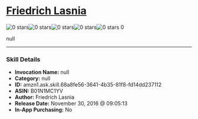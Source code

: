 # [Friedrich Lasnia](http://alexa.amazon.com/#skills/amzn1.ask.skill.68a8fe56-3641-4b35-81f8-fd14dd237112)
![0 stars](../../images/ic_star_border_black_18dp_1x.png)![0 stars](../../images/ic_star_border_black_18dp_1x.png)![0 stars](../../images/ic_star_border_black_18dp_1x.png)![0 stars](../../images/ic_star_border_black_18dp_1x.png)![0 stars](../../images/ic_star_border_black_18dp_1x.png) 0

null

***

### Skill Details

* **Invocation Name:** null
* **Category:** null
* **ID:** amzn1.ask.skill.68a8fe56-3641-4b35-81f8-fd14dd237112
* **ASIN:** B01N1MC1YV
* **Author:** Friedrich Lasnia
* **Release Date:** November 30, 2016 @ 09:05:13
* **In-App Purchasing:** No
